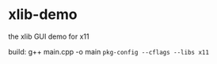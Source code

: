 # xlib-demo
the xlib GUI demo for x11

build:
        g++ main.cpp -o main `pkg-config --cflags --libs x11`
